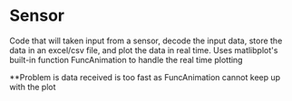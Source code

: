 # Sensor
Code that will taken input from a sensor, decode the input data, store the data in an excel/csv file, and plot the data in real time.
Uses matlibplot's built-in function FuncAnimation to handle the real time plotting

**Problem is data received is too fast as FuncAnimation cannot keep up with the plot
